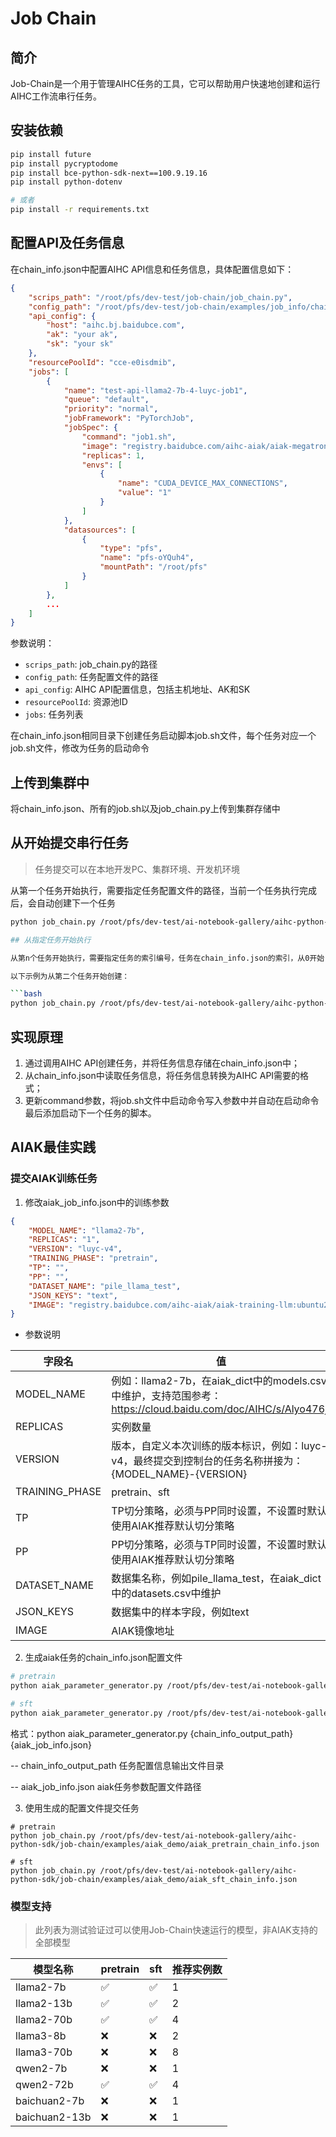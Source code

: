 # Job Chain

## 简介
Job-Chain是一个用于管理AIHC任务的工具，它可以帮助用户快速地创建和运行AIHC工作流串行任务。

## 安装依赖

```bash
pip install future
pip install pycryptodome
pip install bce-python-sdk-next==100.9.19.16
pip install python-dotenv

# 或者
pip install -r requirements.txt
```

## 配置API及任务信息

在chain_info.json中配置AIHC API信息和任务信息，具体配置信息如下：

```JSON
{
    "scrips_path": "/root/pfs/dev-test/job-chain/job_chain.py",
    "config_path": "/root/pfs/dev-test/job-chain/examples/job_info/chain_info.json",
    "api_config": {
        "host": "aihc.bj.baidubce.com",
        "ak": "your ak",
        "sk": "your sk"
    },
    "resourcePoolId": "cce-e0isdmib",
    "jobs": [
        {
            "name": "test-api-llama2-7b-4-luyc-job1",
            "queue": "default",
            "priority": "normal",
            "jobFramework": "PyTorchJob",
            "jobSpec": {
                "command": "job1.sh",
                "image": "registry.baidubce.com/aihc-aiak/aiak-megatron:ubuntu20.04-cu11.8-torch1.14.0-py38_v1.2.7.12_release",
                "replicas": 1,
                "envs": [
                    {
                        "name": "CUDA_DEVICE_MAX_CONNECTIONS",
                        "value": "1"
                    }
                ]
            },
            "datasources": [
                {
                    "type": "pfs",
                    "name": "pfs-oYQuh4",
                    "mountPath": "/root/pfs"
                }
            ]
        },
        ...
    ]
}
```

参数说明：

- `scrips_path`: job_chain.py的路径
- `config_path`: 任务配置文件的路径
- `api_config`: AIHC API配置信息，包括主机地址、AK和SK
- `resourcePoolId`: 资源池ID
- `jobs`: 任务列表

在chain_info.json相同目录下创建任务启动脚本job.sh文件，每个任务对应一个job.sh文件，修改为任务的启动命令

## 上传到集群中

将chain_info.json、所有的job.sh以及job_chain.py上传到集群存储中

## 从开始提交串行任务

> 任务提交可以在本地开发PC、集群环境、开发机环境

从第一个任务开始执行，需要指定任务配置文件的路径，当前一个任务执行完成后，会自动创建下一个任务

```bash
python job_chain.py /root/pfs/dev-test/ai-notebook-gallery/aihc-python-sdk/job-chain/examples/job_info/chain_info.json

## 从指定任务开始执行

从第n个任务开始执行，需要指定任务的索引编号，任务在chain_info.json的索引，从0开始

以下示例为从第二个任务开始创建：

```bash
python job_chain.py /root/pfs/dev-test/ai-notebook-gallery/aihc-python-sdk/job-chain/examples/job_info/chain_info.json 1
```

## 实现原理

1. 通过调用AIHC API创建任务，并将任务信息存储在chain_info.json中；
2. 从chain_info.json中读取任务信息，将任务信息转换为AIHC API需要的格式；
3. 更新command参数，将job.sh文件中启动命令写入参数中并自动在启动命令最后添加启动下一个任务的脚本。

## AIAK最佳实践

### 提交AIAK训练任务

1. 修改aiak_job_info.json中的训练参数

```JSON
{
    "MODEL_NAME": "llama2-7b",
    "REPLICAS": "1",
    "VERSION": "luyc-v4",
    "TRAINING_PHASE": "pretrain",
    "TP": "",
    "PP": "",
    "DATASET_NAME": "pile_llama_test",
    "JSON_KEYS": "text",
    "IMAGE": "registry.baidubce.com/aihc-aiak/aiak-training-llm:ubuntu22.04-cu12.3-torch2.2.0-py310-bccl1.2.7.2_v2.1.1.5_release"
}
```

- 参数说明

|字段名|值|
|--|--|
| MODEL_NAME      | 例如：llama2-7b，在aiak_dict中的models.csv中维护，支持范围参考：https://cloud.baidu.com/doc/AIHC/s/Alyo476jr|
| REPLICAS        | 实例数量|
| VERSION         | 版本，自定义本次训练的版本标识，例如：luyc-v4，最终提交到控制台的任务名称拼接为：{MODEL_NAME}-{VERSION}|
| TRAINING_PHASE  | pretrain、sft|
| TP              | TP切分策略，必须与PP同时设置，不设置时默认使用AIAK推荐默认切分策略|
| PP              | PP切分策略，必须与TP同时设置，不设置时默认使用AIAK推荐默认切分策略|
| DATASET_NAME    | 数据集名称，例如pile_llama_test，在aiak_dict中的datasets.csv中维护|
| JSON_KEYS       | 数据集中的样本字段，例如text|
| IMAGE           | AIAK镜像地址 |

2. 生成aiak任务的chain_info.json配置文件

```bash
# pretrain
python aiak_parameter_generator.py /root/pfs/dev-test/ai-notebook-gallery/aihc-python-sdk/job-chain/examples/aiak_demo /root/pfs/dev-test/ai-notebook-gallery/aihc-python-sdk/job-chain/examples/aiak_demo/aiak_pretrain_job_info.json

# sft
python aiak_parameter_generator.py /root/pfs/dev-test/ai-notebook-gallery/aihc-python-sdk/job-chain/examples/aiak_demo /root/pfs/dev-test/ai-notebook-gallery/aihc-python-sdk/job-chain/examples/aiak_demo/aiak_sft_job_info.json
```

格式：python aiak_parameter_generator.py {chain_info_output_path} {aiak_job_info.json}

-- chain_info_output_path 任务配置信息输出文件目录

-- aiak_job_info.json aiak任务参数配置文件路径

3. 使用生成的配置文件提交任务

```
# pretrain
python job_chain.py /root/pfs/dev-test/ai-notebook-gallery/aihc-python-sdk/job-chain/examples/aiak_demo/aiak_pretrain_chain_info.json

# sft
python job_chain.py /root/pfs/dev-test/ai-notebook-gallery/aihc-python-sdk/job-chain/examples/aiak_demo/aiak_sft_chain_info.json
```

### 模型支持

> 此列表为测试验证过可以使用Job-Chain快速运行的模型，非AIAK支持的全部模型

|模型名称|pretrain|sft|推荐实例数|
|--|--|--|--|
|llama2-7b|✅|✅|1|
|llama2-13b|✅|✅|2|
|llama2-70b|✅|✅|4|
|llama3-8b|❌|❌|2|
|llama3-70b|❌|❌|8|
|qwen2-7b|❌|❌|1|
|qwen2-72b|✅|✅|4|
|baichuan2-7b|❌|❌|1|
|baichuan2-13b|❌|❌|1|
